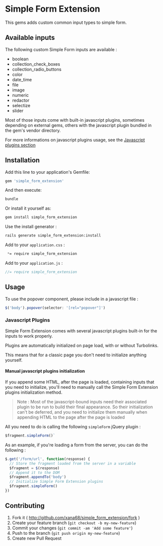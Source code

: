 # Simple Form Extension

This gems adds custom common input types to simple form.

## Available inputs

The following custom Simple Form inputs are available :

* boolean
* collection_check_boxes
* collection_radio_buttons
* color
* date_time
* file
* image
* numeric
* redactor
* selectize
* slider

Most of those inputs come with built-in javascript plugins, sometimes depending
on external gems, others with the javascript plugin bundled in the gem's vendor
directory.

For more informations on javascript plugins usage, see the
[Javascript plugins section](#javascript-plugins)

## Installation

Add this line to your application's Gemfile:

```ruby
gem 'simple_form_extension'
```

And then execute:

```bash
bundle
```

Or install it yourself as:

```bash
gem install simple_form_extension
```

Use the install generator :

```bash
rails generate simple_form_extension:install
```

Add to your `application.css` :

```css
 *= require simple_form_extension
```

Add to your `application.js` :

```javascript
//= require simple_form_extension
```

## Usage

To use the popover component, please include in a javascript file :

```javascript
$('body').popover(selector: '[rel="popover"]')
```

### Javascript Plugins

Simple Form Extension comes with several javascript plugins built-in for the
inputs to work properly.

Plugins are automatically initialized on page load, with or without Turbolinks.

This means that for a classic page you don't need to initialize anything yourself.

#### Manual javascript plugins initialization

If you append some HTML, after the page is loaded, containing inputs that you
need to initialize, you'll need to manually call the Simple Form Extension
plugins initialization method.

> Note : Most of the javascript-bound inputs need their associated plugin to be
run to build their final appearance. So their initialization can't be deferred,
and you need to initialize them manually when appending HTML to the page after
the page is loaded

All you need to do is calling the following `simpleForm` jQuery plugin :

```javascript
$fragment.simpleForm()`
```

As an example, if you're loading a form from the server, you can do the
following :

```javascript
$.get('/form/url', function(response) {
  // Store the fragment loaded from the server in a variable
  $fragment = $(response)
  // Append it to the DOM
  $fragment.appendTo('body')
  // Initialize Simple Form Extension plugins
  $fragment.simpleForm()
})
```

## Contributing

1. Fork it ( http://github.com/xana68/simple_form_extension/fork )
2. Create your feature branch (`git checkout -b my-new-feature`)
3. Commit your changes (`git commit -am 'Add some feature'`)
4. Push to the branch (`git push origin my-new-feature`)
5. Create new Pull Request

